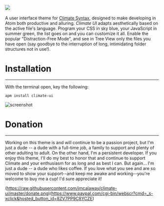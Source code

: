 ![](https://raw.githubusercontent.com/jmcalaway/climate-ui/master/climate-header.png)
---

A user interface theme for [Climate Syntax](https://github.com/jmcalaway/climate-syntax), designed to make developing in Atom both productive and alluring. *Climate UI* adapts aesthetically based on the active file's language. Program your CSS in sky blue, your JavaScript in summer green, the list goes on and you can customize it all. Enable the popular "Distraction-Free Mode", and see in Tree View only the files you have open (say goodbye to the interruption of long, intimidating folder structures not in use!).

# Installation
---
With the terminal open, key the following:

```shell
apm install climate-ui
```

![screenshot](screenshot-here.png)

# Donation
---
Working on this theme is and will continue to be a passion project, but I'm just a dude -- a dude with a full-time job, a family to support and plenty of other adulting to adult. On the other hand, I'm a persistent developer. If you enjoy this theme, I'll do my best to honor that and continue to support Climate and your enthusiasm for as long and as best I can. But again... I'm just a dude -- a dude who likes coffee. If you love what you see and are so moved to show your support--and keep me awake and working--you're welcome to buy me a cup! I'd sure appreciate it!

(https://raw.githubusercontent.com/jmcalaway/climate-ui/master/donate.png)(https://www.paypal.com/cgi-bin/webscr?cmd=_s-xclick&hosted_button_id=8ZV7PP9C8YCZE)
